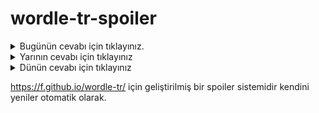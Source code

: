 # wordle-tr-spoiler

<details>
  <summary>Bugünün cevabı için tıklayınız.</summary>
  <br>
    <b> kesek </b>
</details>

<details>
  <summary>Yarının cevabı için tıklayınız</summary>
  <br>
   <b> gömme </b>
</details>

<details>
  <summary>Dünün cevabı için tıklayınız </summary>
  <br>
  <b> ötürü </b>
</details>

https://f.github.io/wordle-tr/ için geliştirilmiş bir spoiler sistemidir kendini yeniler otomatik olarak.

